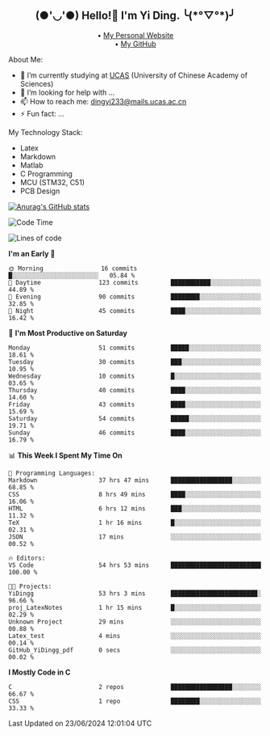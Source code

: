 <h2 align="center">(●'◡'●) Hello!👋 I'm Yi Ding. ╰(*°▽°*)╯</h2>
<p align="center">
  • <a href="https://yidingg.github.io/YiDingg/#/">My Personal Website</a><br>
  • <a href="https://github.com/YiDingg">My GitHub</a>
</p>

About Me:
- 🔭 I’m currently studying at [UCAS](https://www.ucas.ac.cn/) (University of Chinese Academy of Sciences)
- 🤔 I’m looking for help with ...
- 📫 How to reach me: dingyi233@mails.ucas.ac.cn
- ⚡ Fun fact: ...

My Technology Stack:
- Latex
- Markdown
- Matlab
- C Programming
- MCU (STM32, C51)
- PCB Design

[![Anurag's GitHub stats](https://github-readme-stats.vercel.app/api?username=YiDingg)](https://github.com/anuraghazra/github-readme-stats)

<!--START_SECTION:waka-->
![Code Time](http://img.shields.io/badge/Code%20Time-74%20hrs%202%20mins-blue)

![Lines of code](https://img.shields.io/badge/From%20Hello%20World%20I%27ve%20Written-404.5%20thousand%20lines%20of%20code-blue)

**I'm an Early 🐤** 

```text
🌞 Morning                16 commits          █░░░░░░░░░░░░░░░░░░░░░░░░   05.84 % 
🌆 Daytime                123 commits         ███████████░░░░░░░░░░░░░░   44.89 % 
🌃 Evening                90 commits          ████████░░░░░░░░░░░░░░░░░   32.85 % 
🌙 Night                  45 commits          ████░░░░░░░░░░░░░░░░░░░░░   16.42 % 
```
📅 **I'm Most Productive on Saturday** 

```text
Monday                   51 commits          █████░░░░░░░░░░░░░░░░░░░░   18.61 % 
Tuesday                  30 commits          ███░░░░░░░░░░░░░░░░░░░░░░   10.95 % 
Wednesday                10 commits          █░░░░░░░░░░░░░░░░░░░░░░░░   03.65 % 
Thursday                 40 commits          ████░░░░░░░░░░░░░░░░░░░░░   14.60 % 
Friday                   43 commits          ████░░░░░░░░░░░░░░░░░░░░░   15.69 % 
Saturday                 54 commits          █████░░░░░░░░░░░░░░░░░░░░   19.71 % 
Sunday                   46 commits          ████░░░░░░░░░░░░░░░░░░░░░   16.79 % 
```


📊 **This Week I Spent My Time On** 

```text
💬 Programming Languages: 
Markdown                 37 hrs 47 mins      █████████████████░░░░░░░░   68.85 % 
CSS                      8 hrs 49 mins       ████░░░░░░░░░░░░░░░░░░░░░   16.06 % 
HTML                     6 hrs 12 mins       ███░░░░░░░░░░░░░░░░░░░░░░   11.32 % 
TeX                      1 hr 16 mins        █░░░░░░░░░░░░░░░░░░░░░░░░   02.31 % 
JSON                     17 mins             ░░░░░░░░░░░░░░░░░░░░░░░░░   00.52 % 

🔥 Editors: 
VS Code                  54 hrs 53 mins      █████████████████████████   100.00 % 

🐱‍💻 Projects: 
YiDingg                  53 hrs 3 mins       ████████████████████████░   96.66 % 
proj_LatexNotes          1 hr 15 mins        █░░░░░░░░░░░░░░░░░░░░░░░░   02.29 % 
Unknown Project          29 mins             ░░░░░░░░░░░░░░░░░░░░░░░░░   00.88 % 
Latex_test               4 mins              ░░░░░░░░░░░░░░░░░░░░░░░░░   00.14 % 
GitHub_YiDingg_pdf       0 secs              ░░░░░░░░░░░░░░░░░░░░░░░░░   00.02 % 
```

**I Mostly Code in C** 

```text
C                        2 repos             █████████████████░░░░░░░░   66.67 % 
CSS                      1 repo              ████████░░░░░░░░░░░░░░░░░   33.33 % 
```




 Last Updated on 23/06/2024 12:01:04 UTC
<!--END_SECTION:waka-->
